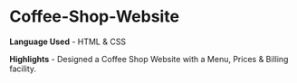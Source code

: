 # Coffee-Shop-Website
**Language Used** - HTML &amp; CSS

**Highlights** - 
Designed a Coffee Shop Website with a Menu, Prices & Billing facility.
